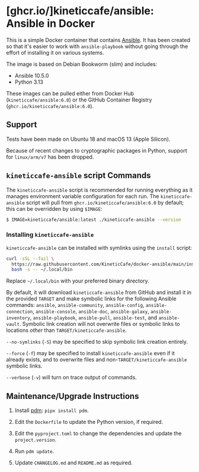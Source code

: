 # [ghcr.io/]kineticcafe/ansible: Ansible in Docker

This is a simple Docker container that contains [Ansible][Ansible]. It has been
created so that it's easier to work with `ansible-playbook` without going
through the effort of installing it on various systems.

The image is based on Debian Bookworm (slim) and includes:

- Ansible 10.5.0
- Python 3.13

These images can be pulled either from Docker Hub (`kineticcafe/ansible:6.0`) or
the GitHub Container Registry (`ghcr.io/kineticcafe/ansible:6.0`).

## Support

Tests have been made on Ubuntu 18 and macOS 13 (Apple Silicon).

Because of recent changes to cryptographic packages in Python, support for
`linux/arm/v7` has been dropped.

## `kineticcafe-ansible` script Commands

The `kineticcafe-ansible` script is recommended for running everything as it
manages environment variable configuration for each run. The
`kineticcafe-ansible` script will pull from `ghcr.io/kineticcafe/ansible:6.0` by
default; this can be overridden by using `$IMAGE`:

```sh
$ IMAGE=kineticcafe/ansible:latest ./kineticcafe-ansible --version
```

### Installing `kineticcafe-ansible`

`kineticcafe-ansible` can be installed with symlinks using the `install` script:

```sh
curl -sSL --fail \
  https://raw.githubusercontent.com/KineticCafe/docker-ansible/main/install |
  bash -s -- ~/.local/bin
```

Replace `~/.local/bin` with your preferred binary directory.

By default, it will download `kineticcafe-ansible` from GitHub and install it in
the provided `TARGET` and make symbolic links for the following Ansible
commands: `ansible`, `ansible-community`, `ansible-config`,
`ansible-connection`, `ansible-console`, `ansible-doc`, `ansible-galaxy`,
`ansible-inventory`, `ansible-playbook`, `ansible-pull`, `ansible-test`, and
`ansible-vault`. Symbolic link creation will not overwrite files or symbolic
links to locations _other_ than `TARGET/kineticcafe-ansible`.

`--no-symlinks` (`-S`) may be specified to skip symbolic link creation entirely.

`--force` (`-f`) may be specified to install `kineticcafe-ansible` even if it
already exists, and to overwrite files and non-`TARGET/kineticcafe-ansible`
symbolic links.

`--verbose` (`-v`) will turn on trace output of commands.

## Maintenance/Upgrade Instructions

1. Install [pdm][pdm]: `pipx install pdm`.

2. Edit the `Dockerfile` to update the Python version, if required.

3. Edit the `pyproject.toml` to change the dependencies and update the
   `project.version`.

4. Run `pdm update`.

5. Update `CHANGELOG.md` and `README.md` as required.

[ansible]: https://www.ansible.com/community
[pdm]: https://github.com/pdm-project/pdm
